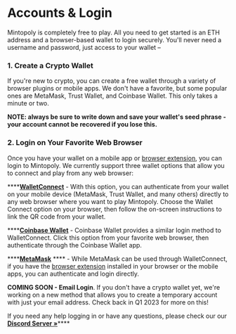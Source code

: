 # Accounts & Login

Mintopoly is completely free to play. All you need to get started is an ETH address and a browser-based wallet to login securely. You'll never need a username and password, just access to your wallet –

### 1. Create a Crypto Wallet

If you're new to crypto, you can create a free wallet through a variety of browser plugins or mobile apps. We don't have a favorite, but some popular ones are MetaMask, Trust Wallet, and Coinbase Wallet. This only takes a minute or two.

**NOTE: always be sure to write down and save your wallet's seed phrase - your account cannot be recovered if you lose this.**

### 2. Login on Your Favorite Web Browser

Once you have your wallet on a mobile app or [browser extension](https://metamask.io/download), you can login to Mintopoly. We currently support three wallet options that allow you to connect and play from any web browser:

****[**WalletConnect**](https://walletconnect.com) - With this option, you can authenticate from your wallet on your mobile device (MetaMask, Trust Wallet, and many others) directly to any web browser where you want to play Mintopoly. Choose the Wallet Connect option on your browser, then follow the on-screen instructions to link the QR code from your wallet.

****[**Coinbase Wallet**](https://www.coinbase.com/wallet) - Coinbase Wallet provides a similar login method to WalletConnect. Click this option from your favorite web browser, then authenticate through the Coinbase Wallet app.  &#x20;

****[**MetaMask**](https://metamask.io/) **** - While MetaMask can be used through WalletConnect, if you have the [browser extension](https://metamask.io/download) installed in your browser or the mobile apps, you can authenticate and login directly.&#x20;

**COMING SOON - Email Login**. If you don't have a crypto wallet yet, we're working on a new method that allows you to create a temporary account with just your email address. Check back in Q1 2023 for more on this!

If you need any help logging in or have any questions, please check our our [**Discord Server »**](https://discord.gg/zJQd3CGp5j)****

